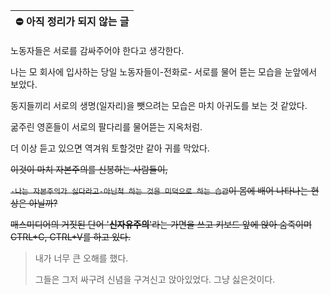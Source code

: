 | ⛔ 아직 정리가 되지 않는 글 |
| :------------------------: |


노동자들은 서로를 감싸주어야 한다고 생각한다.

나는 모 회사에 입사하는 당일 노동자들이-전화로- 서로를 물어 뜯는 모습을 눈앞에서 보았다.

동지들끼리 서로의 생명(일자리)을 뺏으려는 모습은 마치 아귀도를 보는 것 같았다.

굶주린 영혼들이 서로의 팔다리를 물어뜯는 지옥처럼.

더 이상 듣고 있으면 역겨워 토할것만 같아 귀를 막았다.


<s>이것이 마치 자본주의를 신봉하는 사람들이,

`-나는 자본주의가 싫다라고-아닌척 하는 것을 미덕으로 하는 습관`이 몸에 배어 나타나는 현상은 아닐까?

매스미디어의 거짓된 단어 '**신자유주의**'라는 가면을 쓰고 키보드 앞에 앉아 숨죽이며 CTRL+C, CTRL+V를 하고 있다.</s>

> 내가 너무 큰 오해를 했다.
>
> 그들은 그저 싸구려 신념을 구겨신고 앉아있었다. 그냥 싫은것이다.

